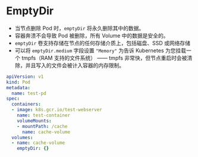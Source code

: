 # EmptyDir

* 当节点删除 Pod 时，`emptyDir` 将永久删除其中的数据。
* 容器奔溃不会导致 Pod 被删除，所有 Volume 中的数据是安全的。
* `emptyDir` 卷支持存储在节点的任何存储介质上，包括磁盘、SSD 或网络存储
* 可以将 `emptyDir.medium` 字段设置 `"Memory"` 为告诉 Kubernetes 为您挂载一个 tmpfs（RAM 支持的文件系统） —— tmpfs 非常快，但节点重启时会被清除，并且写入的文件会被计入容器的内存限制。

```yaml
apiVersion: v1
kind: Pod
metadata:
  name: test-pd
spec:
  containers:
  - image: k8s.gcr.io/test-webserver
    name: test-container
    volumeMounts:
    - mountPath: /cache
      name: cache-volume
  volumes:
  - name: cache-volume
    emptyDir: {}
```

